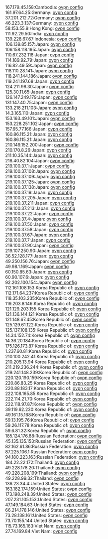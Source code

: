 167.179.45.158:Cambodia: [ovpn config](vpn/167_179_45_158.ovpn)  
161.97.64.25:Germany: [ovpn config](vpn/161_97_64_25.ovpn)  
37.201.212.72:Germany: [ovpn config](vpn/37_201_212_72.ovpn)  
46.223.3.137:Germany: [ovpn config](vpn/46_223_3_137.ovpn)  
58.153.55.9:Hong Kong: [ovpn config](vpn/58_153_55_9.ovpn)  
111.92.29.50:India: [ovpn config](vpn/111_92_29_50.ovpn)  
139.228.67.67:Indonesia: [ovpn config](vpn/139_228_67_67.ovpn)  
106.139.85.157:Japan: [ovpn config](vpn/106_139_85_157.ovpn)  
106.158.118.195:Japan: [ovpn config](vpn/106_158_118_195.ovpn)  
110.67.232.118:Japan: [ovpn config](vpn/110_67_232_118.ovpn)  
114.189.92.79:Japan: [ovpn config](vpn/114_189_92_79.ovpn)  
116.82.49.59:Japan: [ovpn config](vpn/116_82_49_59.ovpn)  
118.110.28.141:Japan: [ovpn config](vpn/118_110_28_141.ovpn)  
118.241.144.186:Japan: [ovpn config](vpn/118_241_144_186.ovpn)  
119.241.197.68:Japan: [ovpn config](vpn/119_241_197_68.ovpn)  
124.211.98.30:Japan: [ovpn config](vpn/124_211_98_30.ovpn)  
125.30.11.65:Japan: [ovpn config](vpn/125_30_11_65.ovpn)  
126.147.249.179:Japan: [ovpn config](vpn/126_147_249_179.ovpn)  
131.147.40.75:Japan: [ovpn config](vpn/131_147_40_75.ovpn)  
133.218.211.103:Japan: [ovpn config](vpn/133_218_211_103.ovpn)  
14.3.165.110:Japan: [ovpn config](vpn/14_3_165_110.ovpn)  
153.163.49.101:Japan: [ovpn config](vpn/153_163_49_101.ovpn)  
153.228.251.102:Japan: [ovpn config](vpn/153_228_251_102.ovpn)  
157.65.77.166:Japan: [ovpn config](vpn/157_65_77_166.ovpn)  
160.86.115.21:Japan: [ovpn config](vpn/160_86_115_21.ovpn)  
160.86.115.21:Japan: [ovpn config](vpn/160_86_115_21.ovpn)  
210.149.152.200:Japan: [ovpn config](vpn/210_149_152_200.ovpn)  
210.170.8.26:Japan: [ovpn config](vpn/210_170_8_26.ovpn)  
211.10.35.144:Japan: [ovpn config](vpn/211_10_35_144.ovpn)  
218.40.82.104:Japan: [ovpn config](vpn/218_40_82_104.ovpn)  
219.100.37.1:Japan: [ovpn config](vpn/219_100_37_1.ovpn)  
219.100.37.108:Japan: [ovpn config](vpn/219_100_37_108.ovpn)  
219.100.37.109:Japan: [ovpn config](vpn/219_100_37_109.ovpn)  
219.100.37.125:Japan: [ovpn config](vpn/219_100_37_125.ovpn)  
219.100.37.138:Japan: [ovpn config](vpn/219_100_37_138.ovpn)  
219.100.37.19:Japan: [ovpn config](vpn/219_100_37_19.ovpn)  
219.100.37.205:Japan: [ovpn config](vpn/219_100_37_205.ovpn)  
219.100.37.211:Japan: [ovpn config](vpn/219_100_37_211.ovpn)  
219.100.37.213:Japan: [ovpn config](vpn/219_100_37_213.ovpn)  
219.100.37.22:Japan: [ovpn config](vpn/219_100_37_22.ovpn)  
219.100.37.4:Japan: [ovpn config](vpn/219_100_37_4.ovpn)  
219.100.37.50:Japan: [ovpn config](vpn/219_100_37_50.ovpn)  
219.100.37.58:Japan: [ovpn config](vpn/219_100_37_58.ovpn)  
219.100.37.67:Japan: [ovpn config](vpn/219_100_37_67.ovpn)  
219.100.37.7:Japan: [ovpn config](vpn/219_100_37_7.ovpn)  
219.100.37.90:Japan: [ovpn config](vpn/219_100_37_90.ovpn)  
219.107.250.90:Japan: [ovpn config](vpn/219_107_250_90.ovpn)  
36.52.128.177:Japan: [ovpn config](vpn/36_52_128_177.ovpn)  
49.250.156.76:Japan: [ovpn config](vpn/49_250_156_76.ovpn)  
49.98.1.169:Japan: [ovpn config](vpn/49_98_1_169.ovpn)  
60.150.85.63:Japan: [ovpn config](vpn/60_150_85_63.ovpn)  
60.90.107.6:Japan: [ovpn config](vpn/60_90_107_6.ovpn)  
92.202.100.154:Japan: [ovpn config](vpn/92_202_100_154.ovpn)  
112.161.108.153:Korea Republic of: [ovpn config](vpn/112_161_108_153.ovpn)  
112.171.64.237:Korea Republic of: [ovpn config](vpn/112_171_64_237.ovpn)  
118.35.103.235:Korea Republic of: [ovpn config](vpn/118_35_103_235.ovpn)  
119.203.8.146:Korea Republic of: [ovpn config](vpn/119_203_8_146.ovpn)  
121.129.203.155:Korea Republic of: [ovpn config](vpn/121_129_203_155.ovpn)  
121.136.144.121:Korea Republic of: [ovpn config](vpn/121_136_144_121.ovpn)  
121.148.67.45:Korea Republic of: [ovpn config](vpn/121_148_67_45.ovpn)  
125.129.61.122:Korea Republic of: [ovpn config](vpn/125_129_61_122.ovpn)  
125.137.108.135:Korea Republic of: [ovpn config](vpn/125_137_108_135.ovpn)  
14.34.152.74:Korea Republic of: [ovpn config](vpn/14_34_152_74.ovpn)  
14.36.20.184:Korea Republic of: [ovpn config](vpn/14_36_20_184.ovpn)  
175.126.173.87:Korea Republic of: [ovpn config](vpn/175_126_173_87.ovpn)  
1.237.60.81:Korea Republic of: [ovpn config](vpn/1_237_60_81.ovpn)  
210.100.242.41:Korea Republic of: [ovpn config](vpn/210_100_242_41.ovpn)  
210.205.13.94:Korea Republic of: [ovpn config](vpn/210_205_13_94.ovpn)  
211.219.236.244:Korea Republic of: [ovpn config](vpn/211_219_236_244.ovpn)  
219.241.148.239:Korea Republic of: [ovpn config](vpn/219_241_148_239.ovpn)  
220.120.190.159:Korea Republic of: [ovpn config](vpn/220_120_190_159.ovpn)  
220.86.83.25:Korea Republic of: [ovpn config](vpn/220_86_83_25.ovpn)  
220.88.183.17:Korea Republic of: [ovpn config](vpn/220_88_183_17.ovpn)  
222.108.165.85:Korea Republic of: [ovpn config](vpn/222_108_165_85.ovpn)  
222.114.21.70:Korea Republic of: [ovpn config](vpn/222_114_21_70.ovpn)  
222.118.97.87:Korea Republic of: [ovpn config](vpn/222_118_97_87.ovpn)  
39.119.62.230:Korea Republic of: [ovpn config](vpn/39_119_62_230.ovpn)  
49.161.15.168:Korea Republic of: [ovpn config](vpn/49_161_15_168.ovpn)  
59.13.195.76:Korea Republic of: [ovpn config](vpn/59_13_195_76.ovpn)  
59.26.117.78:Korea Republic of: [ovpn config](vpn/59_26_117_78.ovpn)  
59.6.81.32:Korea Republic of: [ovpn config](vpn/59_6_81_32.ovpn)  
185.124.176.88:Russian Federation: [ovpn config](vpn/185_124_176_88.ovpn)  
45.135.135.153:Russian Federation: [ovpn config](vpn/45_135_135_153.ovpn)  
82.162.61.86:Russian Federation: [ovpn config](vpn/82_162_61_86.ovpn)  
87.225.106.1:Russian Federation: [ovpn config](vpn/87_225_106_1.ovpn)  
94.180.223.163:Russian Federation: [ovpn config](vpn/94_180_223_163.ovpn)  
184.22.22.172:Thailand: [ovpn config](vpn/184_22_22_172.ovpn)  
49.228.178.20:Thailand: [ovpn config](vpn/49_228_178_20.ovpn)  
49.228.208.199:Thailand: [ovpn config](vpn/49_228_208_199.ovpn)  
49.228.99.32:Thailand: [ovpn config](vpn/49_228_99_32.ovpn)  
136.23.34.4:United States: [ovpn config](vpn/136_23_34_4.ovpn)  
163.182.174.159:United States: [ovpn config](vpn/163_182_174_159.ovpn)  
173.198.248.39:United States: [ovpn config](vpn/173_198_248_39.ovpn)  
207.231.105.153:United States: [ovpn config](vpn/207_231_105_153.ovpn)  
47.149.184.63:United States: [ovpn config](vpn/47_149_184_63.ovpn)  
66.214.178.146:United States: [ovpn config](vpn/66_214_178_146.ovpn)  
73.28.138.161:United States: [ovpn config](vpn/73_28_138_161.ovpn)  
73.70.155.144:United States: [ovpn config](vpn/73_70_155_144.ovpn)  
115.73.165.163:Viet Nam: [ovpn config](vpn/115_73_165_163.ovpn)  
27.74.169.84:Viet Nam: [ovpn config](vpn/27_74_169_84.ovpn)  
